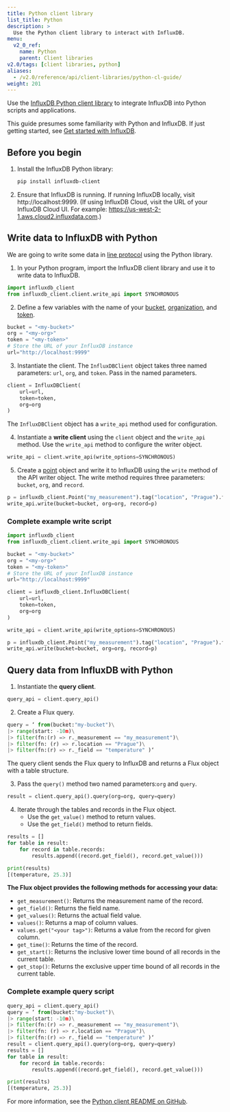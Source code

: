 ```yaml
---
title: Python client library
list_title: Python
description: >
  Use the Python client library to interact with InfluxDB.
menu:
  v2_0_ref:
    name: Python
    parent: Client libraries
v2.0/tags: [client libraries, python]
aliases:
  - /v2.0/reference/api/client-libraries/python-cl-guide/
weight: 201
---
```


Use the [InfluxDB Python client library](https://github.com/influxdata/influxdb-client-python) to integrate InfluxDB into Python scripts and applications.

This guide presumes some familiarity with Python and InfluxDB.
If just getting started, see [Get started with InfluxDB](/v2.0/get-started/).

## Before you begin

1. Install the InfluxDB Python library:

    ```sh
    pip install influxdb-client
    ```

2. Ensure that InfluxDB is running.
   If running InfluxDB locally, visit http://localhost:9999.
   (If using InfluxDB Cloud, visit the URL of your InfluxDB Cloud UI.
   For example: https://us-west-2-1.aws.cloud2.influxdata.com.)

## Write data to InfluxDB with Python

We are going to write some data in [line protocol](/v2.0/reference/syntax/line-protocol/) using the Python library.

1. In your Python program, import the InfluxDB client library and use it to write data to InfluxDB.

  ```python
  import influxdb_client
  from influxdb_client.client.write_api import SYNCHRONOUS
  ```

2. Define a few variables with the name of your [bucket](/v2.0/organizations/buckets/), [organization](/v2.0/organizations/), and [token](/v2.0/security/tokens/).

  ```python
  bucket = "<my-bucket>"
  org = "<my-org>"
  token = "<my-token>"
  # Store the URL of your InfluxDB instance
  url="http://localhost:9999"
  ```

3. Instantiate the client. The `InfluxDBClient` object takes three named parameters: `url`, `org`, and `token`. Pass in the named parameters. 

  ```python
  client = InfluxDBClient(
      url=url,
      token=token,
      org=org
  )
  ```
  The `InfluxDBClient` object has a `write_api` method used for configuration.
  
4. Instantiate a **write client** using the `client` object and the `write_api` method. Use the `write_api` method to configure the writer object.

  ```python
  write_api = client.write_api(write_options=SYNCHRONOUS)
  ```

5. Create a [point](/v2.0/reference/glossary/#point) object and write it to InfluxDB using the `write` method of the API writer object. The write method requires three parameters: `bucket`, `org`, and `record`.

  ```python
  p = influxdb_client.Point("my_measurement").tag("location", "Prague").field("temperature", 25.3)
  write_api.write(bucket=bucket, org=org, record=p)
  ```

### Complete example write script

```python
import influxdb_client
from influxdb_client.client.write_api import SYNCHRONOUS

bucket = "<my-bucket>"
org = "<my-org>"
token = "<my-token>"
# Store the URL of your InfluxDB instance
url="http://localhost:9999"

client = influxdb_client.InfluxDBClient(
    url=url,
    token=token,
    org=org
)

write_api = client.write_api(write_options=SYNCHRONOUS)

p = influxdb_client.Point("my_measurement").tag("location", "Prague").field("temperature", 25.3)
write_api.write(bucket=bucket, org=org, record=p)
```
## Query data from InfluxDB with Python

1. Instantiate the **query client**. 

  ```python
  query_api = client.query_api()
  ```

2. Create a Flux query. 

  ```python
  query = ‘ from(bucket:"my-bucket")\
  |> range(start: -10m)\
  |> filter(fn:(r) => r._measurement == "my_measurement")\
  |> filter(fn: (r) => r.location == "Prague")\
  |> filter(fn:(r) => r._field == "temperature" )‘
  ```

  The query client sends the Flux query to InfluxDB and returns a Flux object with a table structure. 
  
3. Pass the `query()` method two named parameters:`org` and `query`.  

  ```python
  result = client.query_api().query(org=org, query=query)
  ```

4. Iterate through the tables and records in the Flux object.
   - Use the `get_value()` method to return values.
   - Use the `get_field()` method to return fields.

```python
results = []
for table in result:
    for record in table.records:
        results.append((record.get_field(), record.get_value()))

print(results)
[(temperature, 25.3)]
```

**The Flux object provides the following methods for accessing your data:**

- `get_measurement()`: Returns the measurement name of the record.
- `get_field()`: Returns the field name.
- `get_values()`: Returns the actual field value.
- `values()`: Returns a map of column values.
- `values.get("<your tag>")`: Returns a value from the record for given column.
- `get_time()`: Returns the time of the record.
- `get_start()`: Returns the inclusive lower time bound of all records in the current table.
- `get_stop()`: Returns the exclusive upper time bound of all records in the current table.


### Complete example query script

```python
query_api = client.query_api()
query = ‘ from(bucket:"my-bucket")\
|> range(start: -10m)\
|> filter(fn:(r) => r._measurement == "my_measurement")\
|> filter(fn: (r) => r.location == "Prague")\
|> filter(fn:(r) => r._field == "temperature" )‘
result = client.query_api().query(org=org, query=query)
results = []
for table in result:
    for record in table.records:
        results.append((record.get_field(), record.get_value()))

print(results)
[(temperature, 25.3)]
```

For more information, see the [Python client README on GitHub](https://github.com/influxdata/influxdb-client-python).
